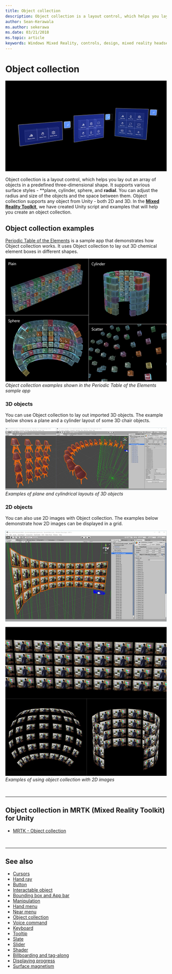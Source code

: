 ```yaml
---
title: Object collection
description: Object collection is a layout control, which helps you lay out an array of objects in a predefined three-dimensional shape.
author: Sean-Kerawala
ms.author: sekerawa
ms.date: 03/21/2018
ms.topic: article
keywords: Windows Mixed Reality, controls, design, mixed reality headset, windows mixed reality headset, virtual reality headset, HoloLens, object collection, 2D, 3D, MRTK, Mixed Reality Toolkit
---
```


# Object collection

![Object collection used in the Periodic Table of the Elements app](images/UX_Hero_ObjectCollection.jpg)<br>

Object collection is a layout control, which helps you lay out an array of objects in a predefined three-dimensional shape. It supports various surface styles - **plane, cylinder, sphere, and **radial**. You can adjust the radius and size of the objects and the space between them. Object collection supports any object from Unity - both 2D and 3D. In the **[Mixed Reality Toolkit](/windows/mixed-reality/mrtk-unity/features/ux-building-blocks/object-collection)**, we have created Unity script and examples that will help you create an object collection.

## Object collection examples

[Periodic Table of the Elements](../develop/unity/periodic-table-of-the-elements.md) is a sample app that demonstrates how Object collection works. It uses Object collection to lay out 3D chemical element boxes in different shapes.

![Object collection examples shown in the Periodic Table of the Elements app](images/periodictable-collections-1000px.jpg)<br>
*Object collection examples shown in the Periodic Table of the Elements sample app*

### 3D objects

You can use Object collection to lay out imported 3D objects. The example below shows a plane and a cylinder layout of some 3D chair objects.

![Examples of plane and cylindrical layouts of 3D objects](images/objectcollection-3dobjects-1000px.jpg)<br>
*Examples of plane and cylindrical layouts of 3D objects*

### 2D objects

You can also use 2D images with Object collection. The examples below demonstrate how 2D images can be displayed in a grid.

![An example of 2D images with Object collection](images/940px-layout-3dobjects-3.jpg)

![Examples of using object collection with 2D images](images/940px-layout-2dimages.jpg)<br>
*Examples of using object collection with 2D images*

<br>

---

## Object collection in MRTK (Mixed Reality Toolkit) for Unity

* [MRTK - Object collection](/windows/mixed-reality/mrtk-unity/features/ux-building-blocks/object-collection)

<br>

---

## See also

* [Cursors](cursors.md)
* [Hand ray](point-and-commit.md)
* [Button](button.md)
* [Interactable object](interactable-object.md)
* [Bounding box and App bar](app-bar-and-bounding-box.md)
* [Manipulation](direct-manipulation.md)
* [Hand menu](hand-menu.md)
* [Near menu](near-menu.md)
* [Object collection](object-collection.md)
* [Voice command](voice-input.md)
* [Keyboard](keyboard.md)
* [Tooltip](tooltip.md)
* [Slate](slate.md)
* [Slider](slider.md)
* [Shader](shader.md)
* [Billboarding and tag-along](billboarding-and-tag-along.md)
* [Displaying progress](progress.md)
* [Surface magnetism](surface-magnetism.md)
